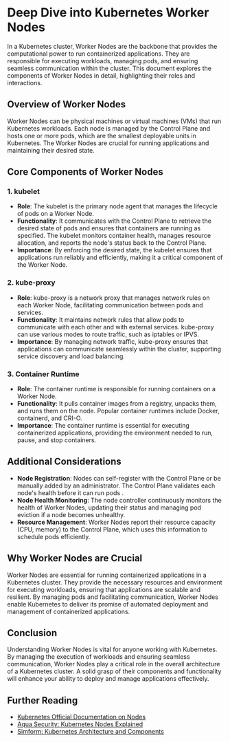 # Deep Dive into Kubernetes Worker Nodes

In a Kubernetes cluster, Worker Nodes are the backbone that provides the computational power to run containerized applications. They are responsible for executing workloads, managing pods, and ensuring seamless communication within the cluster. This document explores the components of Worker Nodes in detail, highlighting their roles and interactions.

## Overview of Worker Nodes

Worker Nodes can be physical machines or virtual machines (VMs) that run Kubernetes workloads. Each node is managed by the Control Plane and hosts one or more pods, which are the smallest deployable units in Kubernetes. The Worker Nodes are crucial for running applications and maintaining their desired state.

## Core Components of Worker Nodes

### 1. kubelet

- **Role**: The kubelet is the primary node agent that manages the lifecycle of pods on a Worker Node.
- **Functionality**: It communicates with the Control Plane to retrieve the desired state of pods and ensures that containers are running as specified. The kubelet monitors container health, manages resource allocation, and reports the node's status back to the Control Plane.
- **Importance**: By enforcing the desired state, the kubelet ensures that applications run reliably and efficiently, making it a critical component of the Worker Node.

### 2. kube-proxy

- **Role**: kube-proxy is a network proxy that manages network rules on each Worker Node, facilitating communication between pods and services.
- **Functionality**: It maintains network rules that allow pods to communicate with each other and with external services. kube-proxy can use various modes to route traffic, such as iptables or IPVS.
- **Importance**: By managing network traffic, kube-proxy ensures that applications can communicate seamlessly within the cluster, supporting service discovery and load balancing.

### 3. Container Runtime

- **Role**: The container runtime is responsible for running containers on a Worker Node.
- **Functionality**: It pulls container images from a registry, unpacks them, and runs them on the node. Popular container runtimes include Docker, containerd, and CRI-O.
- **Importance**: The container runtime is essential for executing containerized applications, providing the environment needed to run, pause, and stop containers.

## Additional Considerations

- **Node Registration**: Nodes can self-register with the Control Plane or be manually added by an administrator. The Control Plane validates each node's health before it can run pods .
- **Node Health Monitoring**: The node controller continuously monitors the health of Worker Nodes, updating their status and managing pod eviction if a node becomes unhealthy.
- **Resource Management**: Worker Nodes report their resource capacity (CPU, memory) to the Control Plane, which uses this information to schedule pods efficiently.

## Why Worker Nodes are Crucial

Worker Nodes are essential for running containerized applications in a Kubernetes cluster. They provide the necessary resources and environment for executing workloads, ensuring that applications are scalable and resilient. By managing pods and facilitating communication, Worker Nodes enable Kubernetes to deliver its promise of automated deployment and management of containerized applications.

## Conclusion

Understanding Worker Nodes is vital for anyone working with Kubernetes. By managing the execution of workloads and ensuring seamless communication, Worker Nodes play a critical role in the overall architecture of a Kubernetes cluster. A solid grasp of their components and functionality will enhance your ability to deploy and manage applications effectively.

## Further Reading

- [Kubernetes Official Documentation on Nodes](https://kubernetes.io/docs/concepts/architecture/nodes/)
- [Aqua Security: Kubernetes Nodes Explained](https://www.aquasec.com/cloud-native-academy/kubernetes-101/kubernetes-nodes/)
- [Simform: Kubernetes Architecture and Components](https://www.simform.com/blog/kubernetes-architecture/)

